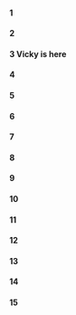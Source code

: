 #### 1 
#### 2
#### 3 Vicky is here
#### 4
#### 5
#### 6
#### 7
#### 8
#### 9
#### 10
#### 11
#### 12
#### 13
#### 14
#### 15